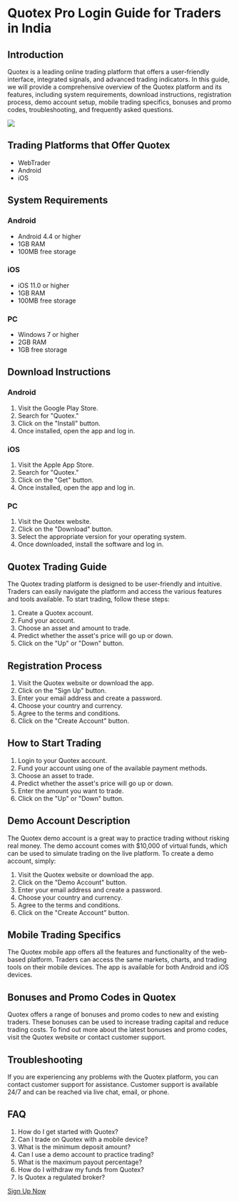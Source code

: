 # Quotex Pro Login Guide for Traders in India

## Introduction

Quotex is a leading online trading platform that offers a user-friendly
interface, integrated signals, and advanced trading indicators. In this
guide, we will provide a comprehensive overview of the Quotex platform
and its features, including system requirements, download instructions,
registration process, demo account setup, mobile trading specifics,
bonuses and promo codes, troubleshooting, and frequently asked
questions.

[![](https://static.quotex.io/files/12_en/300_250.jpg)](https://traff.sbs/brokerqxlid)

## Trading Platforms that Offer Quotex

-   WebTrader
-   Android
-   iOS

## System Requirements

### Android

-   Android 4.4 or higher
-   1GB RAM
-   100MB free storage

### iOS

-   iOS 11.0 or higher
-   1GB RAM
-   100MB free storage

### PC

-   Windows 7 or higher
-   2GB RAM
-   1GB free storage

## Download Instructions

### Android

1.  Visit the Google Play Store.
2.  Search for "Quotex."
3.  Click on the "Install" button.
4.  Once installed, open the app and log in.

### iOS

1.  Visit the Apple App Store.
2.  Search for "Quotex."
3.  Click on the "Get" button.
4.  Once installed, open the app and log in.

### PC

1.  Visit the Quotex website.
2.  Click on the "Download" button.
3.  Select the appropriate version for your operating system.
4.  Once downloaded, install the software and log in.

## Quotex Trading Guide

The Quotex trading platform is designed to be user-friendly and
intuitive. Traders can easily navigate the platform and access the
various features and tools available. To start trading, follow these
steps:

1.  Create a Quotex account.
2.  Fund your account.
3.  Choose an asset and amount to trade.
4.  Predict whether the asset\'s price will go up or down.
5.  Click on the "Up" or "Down" button.

## Registration Process

1.  Visit the Quotex website or download the app.
2.  Click on the "Sign Up" button.
3.  Enter your email address and create a password.
4.  Choose your country and currency.
5.  Agree to the terms and conditions.
6.  Click on the "Create Account" button.

## How to Start Trading

1.  Login to your Quotex account.
2.  Fund your account using one of the available payment methods.
3.  Choose an asset to trade.
4.  Predict whether the asset\'s price will go up or down.
5.  Enter the amount you want to trade.
6.  Click on the "Up" or "Down" button.

## Demo Account Description

The Quotex demo account is a great way to practice trading without
risking real money. The demo account comes with \$10,000 of virtual
funds, which can be used to simulate trading on the live platform. To
create a demo account, simply:

1.  Visit the Quotex website or download the app.
2.  Click on the "Demo Account" button.
3.  Enter your email address and create a password.
4.  Choose your country and currency.
5.  Agree to the terms and conditions.
6.  Click on the "Create Account" button.

## Mobile Trading Specifics

The Quotex mobile app offers all the features and functionality of the
web-based platform. Traders can access the same markets, charts, and
trading tools on their mobile devices. The app is available for both
Android and iOS devices.

## Bonuses and Promo Codes in Quotex

Quotex offers a range of bonuses and promo codes to new and existing
traders. These bonuses can be used to increase trading capital and
reduce trading costs. To find out more about the latest bonuses and
promo codes, visit the Quotex website or contact customer support.

## Troubleshooting

If you are experiencing any problems with the Quotex platform, you can
contact customer support for assistance. Customer support is available
24/7 and can be reached via live chat, email, or phone.

## FAQ

1.  How do I get started with Quotex?
2.  Can I trade on Quotex with a mobile device?
3.  What is the minimum deposit amount?
4.  Can I use a demo account to practice trading?
5.  What is the maximum payout percentage?
6.  How do I withdraw my funds from Quotex?
7.  Is Quotex a regulated broker?

[Sign Up Now](\%22https://traff.sbs/brokerqxsignup\%22)

